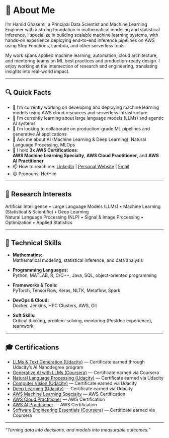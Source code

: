 # 👋 About Me

I’m Hamid Ghasemi, a Principal Data Scientist and Machine Learning Engineer with a strong foundation in mathematical modeling and statistical inference. I specialize in building scalable machine learning systems, with hands-on experience deploying end-to-end inference pipelines on AWS using Step Functions, Lambda, and other serverless tools.

My work spans applied machine learning, automation, cloud architecture, and mentoring teams on ML best practices and production-ready design. I enjoy working at the intersection of research and engineering, translating insights into real-world impact.

---

## 🔍 Quick Facts

- 🔭 I’m currently working on developing and deploying machine learning models using AWS cloud resources and serverless infrastructure  
- 🌱 I’m currently learning about large language models (LLMs) and agentic AI systems  
- 👯 I’m looking to collaborate on production-grade ML pipelines and generative AI applications  
- 💬 Ask me about AI (Machine Learning & Deep Learning), Natural Language Processing, MLOps
- 🏅 I hold **3x AWS Certifications**:  
  **AWS Machine Learning Specialty**, **AWS Cloud Practitioner**, and **AWS AI Practitioner**  
- 📫 How to reach me: [LinkedIn](https://www.linkedin.com/in/hamid-ghasemi-phd-4729b065) | [Personal Website](https://hamidghasemi69.github.io/) | [Email](mailto:hamidghasemi69@gmail.com)  
- 😄 Pronouns: He/Him

---

## 🔬 Research Interests

Artificial Intelligence • Large Language Models (LLMs) • Machine Learning (Statistical & Scientific) • Deep Learning  
Natural Language Processing (NLP) • Signal & Image Processing • Optimization • Applied Statistics

---

## 🧠 Technical Skills

- **Mathematics:**  
Mathematical modeling, statistical inference, and data analysis

- **Programming Languages:**  
Python, MATLAB, R, C/C++, Java, SQL, object-oriented programming

- **Frameworks & Tools:**  
PyTorch, TensorFlow, Keras, NLTK, Metaflow, Spark

- **DevOps & Cloud:**  
Docker, Jenkins, HPC Clusters, AWS, Git

- **Soft Skills:**  
Critical thinking, problem-solving, mentoring (Postdoc experience), teamwork

---

## 🎓 Certifications

- [LLMs & Text Generation (Udacity)](https://www.udacity.com/certificate/e/bf7ca964-0989-11ef-b211-73d2c4f36a70) — Certificate earned through Udacity’s AI Nanodegree program  
- [Generative AI with LLMs (Coursera)](https://www.coursera.org/account/accomplishments/verify/YHYB8N5MT5LN) — Certificate earned via Coursera  
- [Natural Language Processing (Udacity)](https://graduation.udacity.com/confirm/e/b17b6fe0-3450-11ed-9d86-6b60d01a3969) — Certificate earned via Udacity  
- [Computer Vision (Udacity)](https://graduation.udacity.com/confirm/SATMTMWF) — Certificate earned via Udacity  
- [Deep Learning (Udacity)](https://graduation.udacity.com/confirm/e/818fa8fc-548d-11ed-8ebc-9bf2a0d6cc96) — Certificate earned via Udacity  
- [AWS Machine Learning Specialty](https://www.credly.com/badges/a770f74d-43df-4e3b-9d7e-1995fd0e34ba/public_url) — AWS Certification  
- [AWS Cloud Practitioner](https://www.credly.com/badges/b614a0d4-334f-4820-b5c7-f4dfdd258c1a/public_url) — AWS Certification  
- [AWS AI Practitioner](https://www.credly.com/badges/e73583bf-4840-406b-a227-119e805dc626/public_url) — AWS Certification  
- [Software Engineering Essentials (Coursera)](https://www.credly.com/badges/a9bdedb9-eb29-4401-8734-3387ddb554ab) — Certificate earned via Coursera

---

*“Turning data into decisions, and models into measurable outcomes.”*
